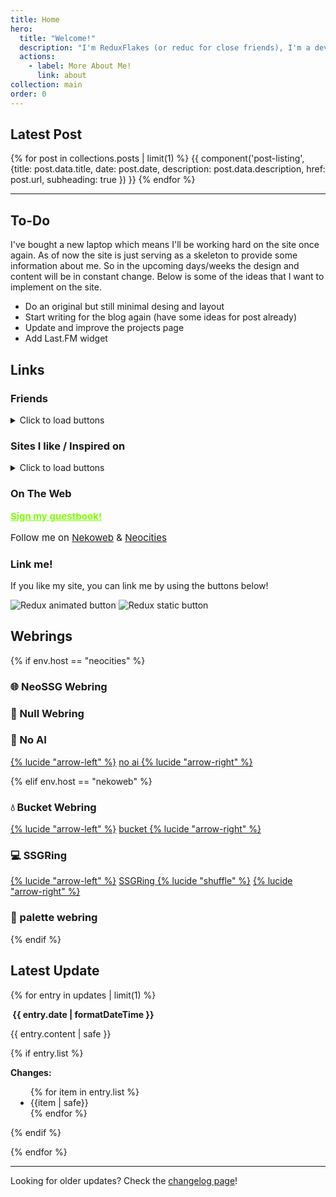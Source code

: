 ```yaml
---
title: Home
hero:
  title: "Welcome!"
  description: "I'm ReduxFlakes (or reduc for close friends), I'm a developer and designer from Portugal that focuses on privacy, simplicity, and performance. This is my personal website where I talk about various things from life, ongoing projects, musics, and resource & guides."
  actions:
    - label: More About Me!
      link: about
collection: main
order: 0
---
```


## Latest Post

{% for post in collections.posts | limit(1) %}
{{ component('post-listing', {title: post.data.title, date: post.date, description: post.data.description, href: post.url, subheading: true }) }}
{% endfor %}

---

## To-Do

I've bought a new laptop which means I'll be working hard on the site once again. As of now the site is just serving as a skeleton to provide some information about me. So in the upcoming days/weeks the design and content will be in constant change. Below is some of the ideas that I want to implement on the site.

- Do an original but still minimal desing and layout
- Start writing for the blog again (have some ideas for post already)
- Update and improve the projects page
- Add Last.FM widget

## Links

### Friends

<details>
<summary>Click to load buttons</summary>
<div class="button-grid steel-flex">
  {%- for button in buttons.friends -%}
  {%- if button.img -%}
      <a href="{{button.url}}" title="{{button.title}}"><img src="/public/img/buttons/friends/{{button.img}}" alt="{{button.title}} button" width="88" height="31" class="classic-btn" {%- if ".gif" in button.img -%} loading="lazy" decoding="async" eleventy:ignore {%- endif -%}></a>
  {%- else -%}
        <a href="{{button.url}}" style="min-width:88px;min-height:31px;">{{button.title}}</a>
  {%- endif -%}
{% endfor %}
</div>
</details>

### Sites I like / Inspired on

<details>
<summary>Click to load buttons</summary>
<div class="button-grid steel-flex">
  {%- for button in buttons.likes -%}
  {%- if button.img -%}
      <a href="{{button.url}}" title="{{button.title}}"><img src="/public/img/buttons/{{button.img}}" alt="{{button.title}} button" width="88" height="31" class="classic-btn" {%- if ".gif" in button.img -%} loading="lazy" decoding="async" eleventy:ignore {%- endif -%}></a>
  {%- else -%}
        <a href="{{button.url}}" style="min-width:88px;min-height:31px;">{{button.title}}</a>
  {%- endif -%}
{% endfor %}
</div>
</details>

### On The Web

<div class="steel-flex" style="font-size:1.075em">
<a href="https://reduxflakes.atabook.org/" style="color:#7FFF00"><b>Sign my guestbook!</b></a>
<p>Follow me on <a href="https://nekoweb.org/follow/reduxflakes">Nekoweb</a> & <a href="https://neocities.org/site/reduxflakes">Neocities</a></p>
</div>

### Link me!

If you like my site, you can link me by using the buttons below!

<div class="auto-flex">

<img src="/public/img/buttons/reduc_anim.gif" alt="Redux animated button" class="classic-btn" loading="lazy" decoding="async" eleventy:ignore >

<img src="/public/img/buttons/reduc.webp" alt="Redux static button" class="classic-btn" loading="lazy" decoding="async">

</div>

## Webrings

{% if env.host == "neocities" %}

### 🌐 NeoSSG Webring

<div id="neossg">
  <script type="text/javascript" src="https://neossg.neocities.org/onionring-variables.js" defer async></script>
  <script type="text/javascript" src="https://neossg.neocities.org/onionring-widget.js" defer async></script>
</div>

### 💽 Null Webring

<div class="auto-flex">

<script src="https://nuthead.neocities.org/ring/ring.js" defer async></script>

</div>

### 🤖 No AI

<div class="auto-flex" style="align-items:center;">
<a href="https://baccyflap.com/noai/?prv&s=rzr" target="_top" title="Go back">{% lucide "arrow-left" %}</a>
<a href="https://baccyflap.com/noai" target="_blank" rel="noopener"> no ai </a>
<a href="https://baccyflap.com/noai/?nxt&s=rzr" target="_top" title="Next up">{% lucide "arrow-right" %}</a>
</div>

{% elif env.host == "nekoweb" %}

### 💧 Bucket Webring

<div class="auto-flex" style="align-items:center;">
<a href="https://webring.bucketfish.me/redirect.html?to=prev&name=reduxflakes" target="_top" title="Go back">{% lucide "arrow-left" %}</a>
<a href="https://webring.bucketfish.me" target="_blank" rel="noopener"> bucket </a>
<a href="https://webring.bucketfish.me/redirect.html?to=next&name=reduxflakes" target="_top" title="Next up">{% lucide "arrow-right" %}</a>
</div>

### 💻 SSGRing

<div class="auto-flex" style="align-items:center;">
<a href="https://jbcarreon123.nekoweb.org/webrings/ssgring/redirect?slug=reduxflakes&way=prev" title="Go back">{% lucide "arrow-left" %}</a>
<a href="https://jbcarreon123.nekoweb.org/webrings/ssgring" target="_blank" rel="noopener"> SSGRing </a>
<a href="https://jbcarreon123.nekoweb.org/webrings/ssgring/redirect?way=rand" title="Random">{% lucide "shuffle" %}</a>
<a href="https://jbcarreon123.nekoweb.org/webrings/ssgring/redirect?slug=reduxflakes&way=next" target="_top" title="Next up">{% lucide "arrow-right" %}</a>
</div>

### 🎨 palette webring

<webring-container>
    <config key="type" value="gruvbox-dark"></config>
    <config key="font" value="Overused Grotesk, Arial, sans-serif"></config>
    <config key="fill" value="true"></config>
    <script src="https://palette.nekoweb.org/webring.js" defer async></script>
</webring-container>

{% endif %}

<section class="stack">

## Latest Update

{% for entry in updates | limit(1) %}

<p><b class="flex-h"><img src="/public/icons/farm-new.png" alt="" aria-visibility="hidden" class="icon"> <time datetime="{{ entry.date | dateToISO }}">{{ entry.date | formatDateTime }}<time></b></p>

<p>{{ entry.content | safe }}</p>
{% if entry.list %}
  <p><b>Changes:</b></p>
    <ul style="padding:0 2rem;">
    {% for item in entry.list %}
      <li>{{item | safe}}</li>
    {% endfor %}
    </ul>
  {% endif %}
</p>
{% endfor %}

<hr>

Looking for older updates? Check the [changelog page](/changelog)!

</section>
